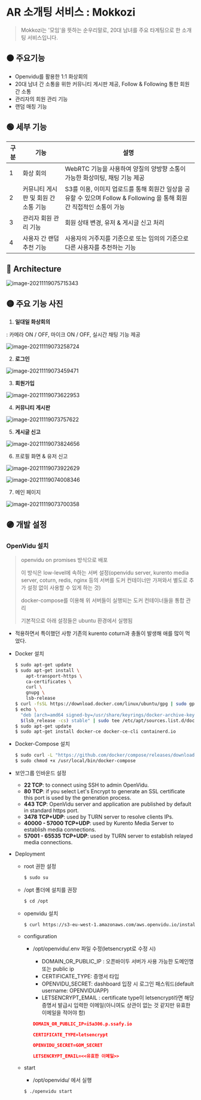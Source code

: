# AR 소개팅 서비스 : Mokkozi

> Mokkozi는 '모임'을 뜻하는 순우리말로, 20대 남녀를 주요 타게팅으로 한 소개팅 서비스입니다.



## 🟠 주요기능

- Openvidu를 활용한 1:1 화상회의
- 20대 남녀 간 소통을 위한 커뮤니티 게시판 제공, Follow & Following 통한 회원 간 소통
- 관리자의 회원 관리 기능
- 랜덤 매칭 기능



## 🟢 세부 기능

| 구분 | 기능                                 | 설명                                                         |
| ---- | ------------------------------------ | ------------------------------------------------------------ |
| 1    | 화상 회의                            | WebRTC 기능을 사용하여 양질의 양방향 소통이 가능한 화상미팅, 채팅 기능 제공 |
| 2    | 커뮤니티 게시판 및 회원 간 소통 기능 | S3를 이용, 이미지 업로드를 통해 회원간 일상을 공유할 수 있으며 Follow & Following 을 통해 회원 간 직접적인 소통이 가능 |
| 3    | 관리자 회원 관리 기능                | 회원 상태 변경, 유저 & 게시글 신고 처리                      |
| 4    | 사용자 간 랜덤 추천 기능             | 사용자의 거주지를 기준으로 또는 임의의 기준으로 다른 사용자를 추천하는 기능 |



## 🔵 Architecture

![image-20211119075715343](README.assets/image-20211119075715343.png)





## 🟡 주요 기능 사진

1. **일대일 화상회의**

: 카메라 ON / OFF, 마이크 ON / OFF, 실시간 채팅 기능 제공

![image-20211119073258724](README.assets/image-20211119073258724.jpg)

2. **로그인**

![image-20211119073459471](README.assets/image-20211119073459471.png)

3. **회원가입**

![image-20211119073622953](README.assets/image-20211119073622953.png)

4. **커뮤니티 게시판**

![image-20211119073757622](README.assets/image-20211119073757622.png)

5. **게시글 신고**

![image-20211119073824656](README.assets/image-20211119073824656.png)

6.  프로필 화면 & 유저 신고

![image-20211119073922629](README.assets/image-20211119073922629.png)

![image-20211119074008346](README.assets/image-20211119074008346.png)

7. 메인 페이지

![image-20211119073700358](README.assets/image-20211119073700358.png)



## 🟣 개발 설정

### OpenVidu 설치 

> openvidu on promises 방식으로 배포
>
> 이 방식은 low-level에 속하는 서버 설정(openvidu server, kurento media server, coturn, redis, nginx 등의 서버를 도커 컨테이너만 가져와서 별도로 추가 설정 없이 사용할 수 있게 하는 것)
>
> docker-compose를 이용해 위 서버들이 실행되는 도커 컨테이너들을 통합 관리
>
> 기본적으로 아래 설정들은 ubuntu 환경에서 실행됨

- 적용하면서 특이했던 사항
  기존의 kurento coturn과 충돌이 발생해 애를 많이 먹었다.

- Docker 설치

  ```bash
  $ sudo apt-get update
  $ sudo apt-get install \
      apt-transport-https \
      ca-certificates \
      curl \
      gnupg \
      lsb-release
  $ curl -fsSL https://download.docker.com/linux/ubuntu/gpg | sudo gpg --dearmor -o /usr/share/keyrings/docker-archive-keyring.gpg
  $ echo \
    "deb [arch=amd64 signed-by=/usr/share/keyrings/docker-archive-keyring.gpg] https://download.docker.com/linux/ubuntu \
    $(lsb_release -cs) stable" | sudo tee /etc/apt/sources.list.d/docker.list > /dev/null
  $ sudo apt-get update
  $ sudo apt-get install docker-ce docker-ce-cli containerd.io
  ```

- Docker-Compose 설치

  ```bash
  $ sudo curl -L "https://github.com/docker/compose/releases/download/1.29.2/docker-compose-$(uname -s)-$(uname -m)" -o /usr/local/bin/docker-compose
  $ sudo chmod +x /usr/local/bin/docker-compose
  ```

- 보안그룹 인바운드 설정

  - **22 TCP**: to connect using SSH to admin OpenVidu.
  - **80 TCP**: if you select Let's Encrypt to generate an SSL certificate this port is used by the generation process.
  - **443 TCP**: OpenVidu server and application are published by default in standard https port.
  - **3478 TCP+UDP**: used by TURN server to resolve clients IPs.
  - **40000 - 57000 TCP+UDP**: used by Kurento Media Server to establish media connections.
  - **57001 - 65535 TCP+UDP**: used by TURN server to establish relayed media connections.

- Deployment

  - root 권한 설정

    ```bash
    $ sudo su
    ```

  - /opt 폴더에 설치를 권장

    ```bash
    $ cd /opt
    ```

  - openvidu 설치

    ```bash
    $ curl https://s3-eu-west-1.amazonaws.com/aws.openvidu.io/install_openvidu_latest.sh | bash
    ```

  - configuration

    - /opt/openvidu/.env 파일 수정(letsencrypt로 수정 시)

      - DOMAIN_OR_PUBLIC_IP : 오픈바이두 서버가 사용 가능한 도메인명 또는 public ip
      - CERTIFICATE_TYPE: 증명서 타입
      - OPENVIDU_SECRET: dashboard 입장 시 로그인 패스워드(default username: OPENVIDUAPP)
      - LETSENCRYPT_EMAIL : certificate type이 letsencrypt라면 해당 증명서 발급시 입력한 이메일(아니여도 상관이 없는 것 같지만 유효한 이메일을 적어야 함)

      ```json
      DOMAIN_OR_PUBLIC_IP=i5a306.p.ssafy.io
      
      CERTIFICATE_TYPE=letsencrypt
      
      OPENVIDU_SECRET=GOM_SECRET
      
      LETSENCRYPT_EMAIL=<<유효한 이메일>>
      ```

  - start

    - /opt/openvidu/ 에서 실행

    ```bash
    $ ./openvidu start
    ```

